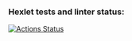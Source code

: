 ### Hexlet tests and linter status:
[![Actions Status](https://github.com/BEAR-AE/frontend-project-44/actions/workflows/hexlet-check.yml/badge.svg)](https://github.com/BEAR-AE/frontend-project-44/actions)